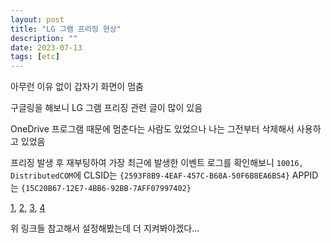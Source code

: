 ```yaml
---
layout: post
title: "LG 그램 프리징 현상"
description: ""
date: 2023-07-13
tags: [etc]
---
```


아무런 이유 없이 갑자기 화면이 멈춤

구글링을 해보니 LG 그램 프리징 관련 글이 많이 있음

OneDrive 프로그램 때문에 멈춘다는 사람도 있었으나 나는 그전부터 삭제해서 사용하고 있었음

프리징 발생 후 재부팅하여 가장 최근에 발생한 이벤트 로그를 확인해보니 `10016, DistributedCOM`에 CLSID는 `{2593F8B9-4EAF-457C-B68A-50F6B8EA6B54}` APPID는 `{15C20B67-12E7-4BB6-92BB-7AFF07997402}`

<a href="https://tiplog.co.kr/1422">1</a>, <a href="https://itsvc.tistory.com/entry/%EC%9D%B4%EB%B2%A4%ED%8A%B8-ID-10016-DistributedCOM-%EC%98%A4%EB%A5%98-%ED%95%B4%EA%B2%B0-%EB%B0%A9%EB%B2%95">2</a>, <a href="https://showering.tistory.com/144">3</a>, <a href="https://gall.dcinside.com/m/td2/264445">4</a>

위 링크들 참고해서 설정해봤는데 더 지켜봐야겠다...

